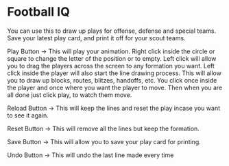# Football IQ
You can use this to draw up plays for offense, defense and special teams. Save your latest play card, and print it off 
for your scout teams. 

Play Button -> This will play your animation.
Right click inside the circle or square to change the letter of the position or to empty.
Left click will allow you to drag the players across the screen to any formation you want.
Left click inside the player will also start the line drawing process. This will allow you to draw up blocks,
routes, blitzes, handoffs, etc. You click once inside the player and once where you want the player to move. 
Then when you are all done just click play, to watch them move.

Reload Button -> This will keep the lines and reset the play incase you want to see it again.

Reset Button -> This will remove all the lines but keep the formation.

Save Button -> This will allow you to save your play card for printing. 

Undo Button -> This will undo the last line made every time

